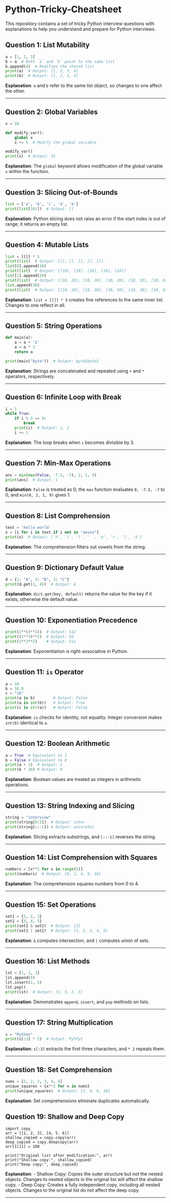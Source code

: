 # Python-Tricky-Cheatsheet
This repository contains a set of tricky Python interview questions with explanations to help you understand and prepare for Python interviews.

## Question 1: List Mutability
```python
a = [1, 2, 3]
b = a  # Both `a` and `b` point to the same list
b.append(4)  # Modifies the shared list
print(a)  # Output: [1, 2, 3, 4]
print(b)  # Output: [1, 2, 3, 4]
```
**Explanation**: `a` and `b` refer to the same list object, so changes to one affect the other.

---

## Question 2: Global Variables
```python
x = 10

def modify_var():
    global x
    x += 5  # Modify the global variable

modify_var()
print(x)  # Output: 15
```
**Explanation**: The `global` keyword allows modification of the global variable `x` within the function.

---

## Question 3: Slicing Out-of-Bounds
```python
list = ['a', 'b', 'c', 'd', 'e']
print(list[10:])  # Output: []
```
**Explanation**: Python slicing does not raise an error if the start index is out of range; it returns an empty list.

---

## Question 4: Mutable Lists
```python
list = [[]] * 5
print(list)  # Output: [[], [], [], [], []]
list[0].append(10)
print(list)  # Output: [[10], [10], [10], [10], [10]]
list[1].append(20)
print(list)  # Output: [[10, 20], [10, 20], [10, 20], [10, 20], [10, 20]]
list.append(30)
print(list)  # Output: [[10, 20], [10, 20], [10, 20], [10, 20], [10, 20], 30]
```
**Explanation**: `list = [[]] * 5` creates five references to the same inner list. Changes to one reflect in all.

---

## Question 5: String Operations
```python
def main(a):
    a = a + '2'
    a = a * 2
    return a

print(main("byte"))  # Output: byte2byte2
```
**Explanation**: Strings are concatenated and repeated using `+` and `*` operators, respectively.

---

## Question 6: Infinite Loop with Break
```python
i = 1
while True:
    if i % 3 == 0:
        break
    print(i)  # Output: 1, 2
    i += 1
```
**Explanation**: The loop breaks when `i` becomes divisible by 3.

---

## Question 7: Min-Max Operations
```python
ans = min(max(False, -7.5, -7), 2, 1, 9)
print(ans)  # Output: 1
```
**Explanation**: `False` is treated as 0; the `max` function evaluates `0, -7.5, -7` to 0, and `min(0, 2, 1, 9)` gives 1.

---

## Question 8: List Comprehension
```python
text = 'hello world'
x = [i for i in text if i not in "aeiou"]
print(x)  # Output: ['h', 'l', 'l', ' ', 'w', 'r', 'l', 'd']
```
**Explanation**: The comprehension filters out vowels from the string.

---

## Question 9: Dictionary Default Value
```python
d = {1: "A", 2: "B", 3: "C"}
print(d.get(1, 4))  # Output: A
```
**Explanation**: `dict.get(key, default)` returns the value for the key if it exists, otherwise the default value.

---

## Question 10: Exponentiation Precedence
```python
print(2**(3**2))  # Output: 512
print((2**3)**2)  # Output: 64
print(2**3**2)    # Output: 512
```
**Explanation**: Exponentiation is right-associative in Python.

---

## Question 11: `is` Operator
```python
a = 10
b = 10.0
c = "10"
print(a is b)        # Output: False
print(a is int(b))   # Output: True
print(c is str(a))   # Output: False
```
**Explanation**: `is` checks for identity, not equality. Integer conversion makes `int(b)` identical to `a`.

---

## Question 12: Boolean Arithmetic
```python
a = True  # Equivalent to 1
b = False # Equivalent to 0
print(a + 1)  # Output: 2
print(b * 10) # Output: 0
```
**Explanation**: Boolean values are treated as integers in arithmetic operations.

---

## Question 13: String Indexing and Slicing
```python
string = "interview"
print(string[0:5])  # Output: inter
print(string[::-1]) # Output: weivretni
```
**Explanation**: Slicing extracts substrings, and `[::-1]` reverses the string.

---

## Question 14: List Comprehension with Squares
```python
numbers = [x**2 for x in range(5)]
print(numbers)  # Output: [0, 1, 4, 9, 16]
```
**Explanation**: The comprehension squares numbers from 0 to 4.

---

## Question 15: Set Operations
```python
set1 = {1, 2, 3}
set2 = {3, 4, 5}
print(set1 & set2)  # Output: {3}
print(set1 | set2)  # Output: {1, 2, 3, 4, 5}
```
**Explanation**: `&` computes intersection, and `|` computes union of sets.

---

## Question 16: List Methods
```python
lst = [1, 2, 3]
lst.append(4)
lst.insert(1, 5)
lst.pop()
print(lst)  # Output: [1, 5, 2, 3]
```
**Explanation**: Demonstrates `append`, `insert`, and `pop` methods on lists.

---

## Question 17: String Multiplication
```python
s = "Python"
print(s[:3] * 2)  # Output: PytPyt
```
**Explanation**: `s[:3]` extracts the first three characters, and `* 2` repeats them.

---

## Question 18: Set Comprehension
```python
nums = [1, 2, 2, 3, 4, 4]
unique_squares = {x**2 for x in nums}
print(unique_squares)  # Output: {1, 4, 9, 16}
```
**Explanation**: Set comprehensions eliminate duplicates automatically.

## Question 19: Shallow and Deep Copy
```
import copy
arr = [[1, 2, 3], [4, 5, 6]]
shallow_copied = copy.copy(arr)
deep_copied = copy.deepcopy(arr)
arr[1][1] = 100

print("Original list after modification:", arr)
print("Shallow copy:", shallow_copied)
print("Deep copy:", deep_copied)
```
**Explanation**: - Shallow Copy: Copies the outer structure but not the nested objects. Changes to nested objects in the original list will affect the shallow copy.
                 - Deep Copy: Creates a fully independent copy, including all nested objects. Changes to the original list do not affect the deep copy.

---



